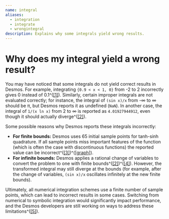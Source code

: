 ```yaml
---
name: integral
aliases:
  - integration
  - integrate
  - wrongintegral
description: Explains why some integrals yield wrong results.
---
```

# Why does my integral yield a wrong result?

You may have noticed that some integrals do not yield correct results in Desmos. For example, integrating `{0.9 < x < 1, 0}` from -2 to 2 incorrectly gives 0 instead of 0.1^([\[1\]](https://redd.it/u60234)). Similarly, certain improper integrals are not evaluated correctly; for instance, the integral of `(sin x)/x` from -∞ to ∞ should be π, but Desmos reports it as undefined (`NaN`). In another case, the integral of `1/(x ln x)` from 2 to ∞ is reported as `4.01927944912`, even though it should actually diverge^([\[2\]](https://redd.it/1jyaaic)).

Some possible reasons why Desmos reports these integrals incorrectly:

- **For finite bounds:** Desmos uses 65 initial sample points for tanh-sinh quadrature. If all sample points miss important features of the function (which is often the case with discontinuous functions) the reported value can be incorrect^([\[3\]](https://redd.it/u60234))^([\[graph\]](https://www.desmos.com/calculator/06pjqkck2x)).
- **For infinite bounds:** Desmos applies a rational change of variables to convert the problem to one with finite bounds^([\[2\]](https://redd.it/1jyaaic))^([\[4\]](https://x.com/shapeoperator/status/1280925334037094400)). However, the transformed integral may still diverge at the bounds (for example, after the change of variables, `(sin x)/x` oscillates infinitely at the new finite bounds).

Ultimately, all numerical integration schemes use a finite number of sample points, which can lead to incorrect results in some cases. Switching from numerical to symbolic integration would significantly impact performance, and the Desmos developers are still working on ways to address these limitations^([\[5\]](https://x.com/shapeoperator/status/1447950028648206340)).
